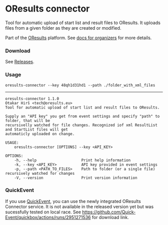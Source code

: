 # OResults connector
Tool for automatic upload of start list and result files to OResults. It uploads files from a given folder as they are created or modified. 

Part of the [OResults](https://oresults.eu) platform. See [docs for organizers](https://docs.oresults.eu) for more details.

### Download 
See [Releases](https://github.com/oresults/oresults-connector/releases).

### Usage
`oresults-connector --key 48qh1d31hd1 --path ./folder_with_xml_files`

---
```
oresults-connector 1.1.0
Otakar Hirš <tech@oresults.eu>
Tool for automatic upload of start list and result files to OResults.

Supply an "API key" you get from event settings and specify "path" to folder, that will be
recursivelly watched for file changes. Recognized iof xml ResultList and StartList files will get
automaticly uploaded on change.

USAGE:
    oresults-connector [OPTIONS] --key <API_KEY>

OPTIONS:
    -h, --help                    Print help information
    -k, --key <API_KEY>           API key provided in event settings
    -p, --path <PATH_TO_FILES>    Path to folder (or a single file) recursively watched for changes
    -V, --version                 Print version information
```

### QuickEvent
If you use [QuickEvent](https://github.com/Quick-Event/quickbox), you can use the newly integrated OResults Connector service. It is not available in the released version yet but was sucessfully tested on local race. See https://github.com/Quick-Event/quickbox/actions/runs/2951271536 for download link.
